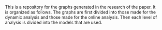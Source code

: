 This is a repository for the graphs generated in the research of the paper. It is organized as follows. The graphs are first divided into those made for the dynamic analysis and those made for the online analysis. Then each level of analysis is divided into the models that are used.
